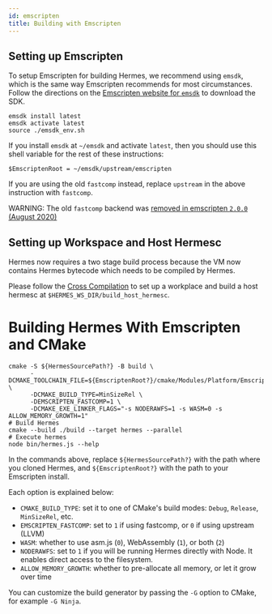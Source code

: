 ```yaml
---
id: emscripten
title: Building with Emscripten
---
```


## Setting up Emscripten

To setup Emscripten for building Hermes, we recommend using `emsdk`, which is
the same way Emscripten recommends for most circumstances.
Follow the directions on the
[Emscripten website for `emsdk`](https://emscripten.org/docs/getting_started/downloads.html)
to download the SDK.

```
emsdk install latest
emsdk activate latest
source ./emsdk_env.sh
```

If you install `emsdk` at `~/emsdk` and activate `latest`,
then you should use this shell variable for the rest of these instructions:

```
$EmscriptenRoot = ~/emsdk/upstream/emscripten
```

If you are using the old `fastcomp` instead, replace `upstream` in the above instruction with `fastcomp`.

WARNING: The old `fastcomp` backend was [removed in emscripten `2.0.0` (August 2020)](https://emscripten.org/docs/compiling/WebAssembly.html?highlight=fastcomp#backends)


## Setting up Workspace and Host Hermesc

Hermes now requires a two stage build process because the VM now contains
Hermes bytecode which needs to be compiled by Hermes.

Please follow the [Cross Compilation](./CrossCompilation.md) to set up a workplace
and build a host hermesc at `$HERMES_WS_DIR/build_host_hermesc`.


# Building Hermes With Emscripten and CMake

    cmake -S ${HermesSourcePath?} -B build \
          -DCMAKE_TOOLCHAIN_FILE=${EmscriptenRoot?}/cmake/Modules/Platform/Emscripten.cmake \
          -DCMAKE_BUILD_TYPE=MinSizeRel \
          -DEMSCRIPTEN_FASTCOMP=1 \
          -DCMAKE_EXE_LINKER_FLAGS="-s NODERAWFS=1 -s WASM=0 -s ALLOW_MEMORY_GROWTH=1"
    # Build Hermes
    cmake --build ./build --target hermes --parallel
    # Execute hermes
    node bin/hermes.js --help

In the commands above, replace `${HermesSourcePath?}` with the path where you
cloned Hermes, and `${EmscriptenRoot?}` with the path to your Emscripten
install.


Each option is explained below:
* `CMAKE_BUILD_TYPE`: set it to one of CMake's build modes: `Debug`, `Release`,
  `MinSizeRel`, etc.
* `EMSCRIPTEN_FASTCOMP`: set to `1` if using fastcomp, or `0` if using upstream
  (LLVM)
* `WASM`: whether to use asm.js (`0`), WebAssembly (`1`), or both (`2`)
* `NODERAWFS`: set to `1` if you will be running Hermes directly with Node. It
  enables direct access to the filesystem.
* `ALLOW_MEMORY_GROWTH`: whether to pre-allocate all memory, or let it grow over
  time

You can customize the build generator by passing the `-G` option to CMake, for
example `-G Ninja`.
